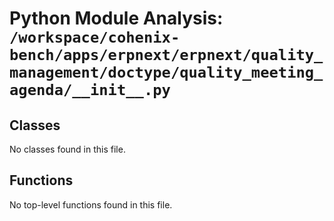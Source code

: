 # Python Module Analysis: `/workspace/cohenix-bench/apps/erpnext/erpnext/quality_management/doctype/quality_meeting_agenda/__init__.py`

## Classes

No classes found in this file.


## Functions

No top-level functions found in this file.
